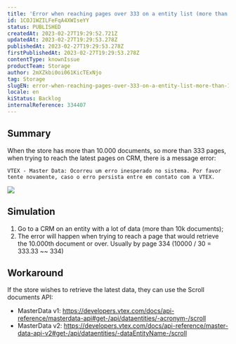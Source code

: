 ```yaml
---
title: 'Error when reaching pages over 333 on a entity list (more than 10.000 documents)'
id: 1COJ1WZILFeFqA4XWIseYY
status: PUBLISHED
createdAt: 2023-02-27T19:29:52.721Z
updatedAt: 2023-02-27T19:29:53.278Z
publishedAt: 2023-02-27T19:29:53.278Z
firstPublishedAt: 2023-02-27T19:29:53.278Z
contentType: knownIssue
productTeam: Storage
author: 2mXZkbi0oi061KicTExNjo
tag: Storage
slugEN: error-when-reaching-pages-over-333-on-a-entity-list-more-than-10000-documents
locale: en
kiStatus: Backlog
internalReference: 334407
---
```


## Summary


When the store has more than 10.000 documents, so more than 333 pages, when trying to reach the latest pages on CRM, there is a message error:

    VTEX - Master Data: Ocorreu um erro inesperado no sistema. Por favor tente novamente, caso o erro persista entre em contato com a VTEX.

 ![](https://vtexhelp.zendesk.com/attachments/token/5wXQPX2etczf6IiyzGFLAtIvp/?name=inline1653316518.png)


##

## Simulation



1. Go to a CRM on an entity with a lot of data (more than 10k documents);
2. The error will happen when trying to reach a page that would retrieve the 10.000th document or over. Usually by page 334 (10000 / 30 = 333.33 ~~ 334)


##

## Workaround


If the store wishes to retrieve the latest data, they can use the Scroll documents API:

- MasterData v1: https://developers.vtex.com/docs/api-reference/masterdata-api#get-/api/dataentities/-acronym-/scroll
- MasterData v2: https://developers.vtex.com/docs/api-reference/master-data-api-v2#get-/api/dataentities/-dataEntityName-/scroll

